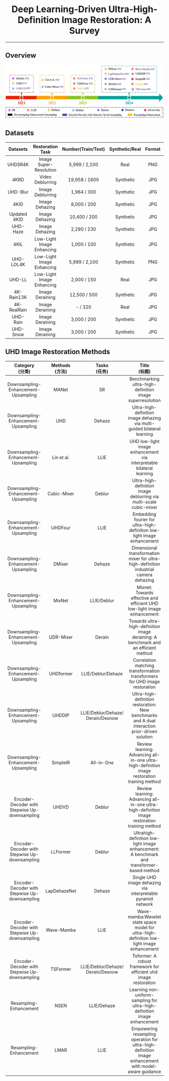 <div align="center">
  
# Deep Learning-Driven Ultra-High-Definition Image Restoration: A Survey

<!--
[Liyan Wang](https://wlydlut.github.io/), Weixiang Zhou, [Cong Wang](https://supercong94.wixsite.com/supercong94), Kin-Man Lam, [Zhixun Su](https://scholar.google.com/citations?user=ycFs33AAAAAJ&hl=en), and [Jinshan Pan](https://jspan.github.io/)
-->

---
</div>


## Overview
<div align="center">
<img src="https://github.com/wlydlut/UHD-Image-Restoration-Survey/blob/main/milestone.png" border="0"></a>
</div>

## Datasets
<table>
    <thead>
        <tr>
            <th>Datasets </th>
            <th>Restoration Task</th>
            <th>Number(Train/Test)</th>
            <th>Synthetic/Real</th>
            <th>Format</th>
            <th>Publication</th>
            <th>DownLoad</th>
        </tr>
    </thead>
    <tbody align="center" valign="center">
         <tr>
            <td>UHDSR4K</td>
            <td>Image Super-Resolution</td>
            <td>5,999 / 2,100</td>
            <td>Real</td>
            <td>PNG</td>
            <td>ICCV'21</td>
            <td><a href="https://github.com/HDCVLab/UHD4K_UHD8K">Link</a></td>
        </tr>
        <tr>
            <td>4KRD</td>
            <td>Video Deblurring</td>
            <td>19,958 / 1600</td>
            <td>Synthetic</td>
            <td>JPG</td>
            <td>ICCV'21</td>
            <td><a href="https://drive.google.com/drive/folders/19bjJLMgQkwIAQaZYvsUhEVaxzJQFwhHF?usp=sharing">Link</a></td>
        </tr>
         <tr>
            <td>UHD-Blur</td>
            <td>Image Deblurring</td>
            <td>1,964 / 300</td>
            <td>Synthetic</td>
            <td>JPG</td>
            <td>AAAI'24</td>
            <td><a href="https://drive.google.com/drive/folders/1O6JYkOELLhpEkirAnxUB2JGWMqgwVvmX">Link</a></td>
        </tr>
         <tr>
            <td>4KID</td>
            <td>Image Dehazing</td>
            <td>8,000 / 200</td>
            <td>Synthetic</td>
            <td>JPG</td>
            <td>CVPR'21</td>
            <td><a href="https://github.com/zzr-idam/4KDehazing">Link</a></td>
        </tr>
          <tr>
            <td>Updated 4KID</td>
            <td>Image Dehazing</td>
            <td>10,400 / 200</td>
            <td>Synthetic</td>
            <td>JPG</td>
            <td>Signal Process.'24</td>
            <td>❌</td>
        </tr>
         <tr>
            <td>UHD-Haze</td>
            <td>Image Dehazing</td>
            <td>2,290 / 230</td>
            <td>Synthetic</td>
            <td>JPG</td>
            <td>AAAI'24</td>
            <td><a href="https://drive.google.com/drive/folders/1PVCPkhqU_voPVFZj3FzAtUkJnQnF9lSa">Link</a></td>
        </tr>
         <tr>
            <td>4KIL</td>
            <td>Low-Light Image Enhancing</td>
            <td>1,000 / 100</td>
            <td>Synthetic</td>
            <td>JPG</td>
            <td>Inf. Sci'22</td>
            <td>❌</td>
        </tr>
       <tr>
            <td>UHD-LOL4K</td>
            <td>Low-Light Image Enhancing</td>
            <td>5,999 / 2,100</td>
            <td>Synthetic</td>
            <td>PNG</td>
            <td>AAAI'23</td>
             <td><a href="https://mailnwpueducn-my.sharepoint.com/personal/2018302756_mail_nwpu_edu_cn/_layouts/15/onedrive.aspx?id=%2Fpersonal%2F2018302756%5Fmail%5Fnwpu%5Fedu%5Fcn%2FDocuments%2Fshared%2Fprojects%2Fll%2Dformer%2FUHD%5F4K&ga=1">Link</a></td>
        </tr>
          <tr>
            <td>UHD-LL</td>
            <td>Low-Light Image Enhancing</td>
            <td>2,000 / 150</td>
            <td>Real</td>
            <td>JPG</td>
            <td>ICLR'23</td>
             <td><a href="https://drive.google.com/drive/folders/1IneTwBsSiSSVXGoXQ9_hE1cO2d4Fd4DN">Link</a></td>
        </tr>
        <tr>
            <td>4K-Rain13K</td>
            <td>Image Deraining</td>
            <td>12,500 / 500</td>
            <td>Synthetic</td>
            <td>JPG</td>
            <td>ArXiv'24</td>
             <td><a href="https://github.com/cschenxiang/UDR-Mixer">Link</a></td>
        </tr>
         <tr>
            <td>4K-RealRain</td>
            <td>Image Deraining</td>
            <td>- / 320</td>
            <td>Real</td>
            <td>JPG</td>
            <td>ArXiv'24</td>
             <td><a href="https://github.com/cschenxiang/UDR-Mixer">Link</a></td>
        </tr>
        <tr>
            <td>UHD-Rain</td>
            <td>Image Deraining</td>
            <td>3,000 / 200</td>
            <td>Synthetic</td>
            <td>JPG</td>
            <td>ArXiv'24</td>
             <td><a href="https://drive.google.com/drive/u/1/folders/1AHWlsyExpIQLhQ-ECBfvmlk296hZzzrK?hl=zh_CN">Link</a></td>
        </tr>
         <tr>
            <td>UHD-Snow</td>
            <td>Image Deraining</td>
            <td>3,000 / 200</td>
            <td>Synthetic</td>
            <td>JPG</td>
            <td>ArXiv'24</td>
             <td><a href="https://drive.google.com/drive/u/1/folders/1DBqekDEans9sM_chW3o1hz908WoPwPA7?hl=zh_CN">Link</a></td>
        </tr>
    </tbody>
</table>

## UHD Image Restoration Methods
<table>
    <thead>
        <tr>
            <th>Category<br>(分类)</th>
            <th>Methods<br>(方法)</th>
            <th>Tasks<br>(任务)</th>
            <th>Title<br>(标题)</th>
            <th>Venue<br>(发表场所)</th>
            <th>Source<br>(资源)</th>
        </tr>
    </thead>
      <tbody align="center" valign="center">
       <tr>
            <td>Downsampling-Enhancement-Upsampling</td>
            <td>MANet</td>
            <td>SR</td>
            <td>Benchmarking ultra-high-definition image superresolution</td>
            <td>ICCV'21</td>
            <td><a href="https://ieeexplore.ieee.org/stamp/stamp.jsp?tp=&arnumber=9711004">Paper</a>/</td>
        </tr>
       <tr>
            <td>Downsampling-Enhancement-Upsampling</td>
            <td>UHD</td>
            <td>Dehaze</td>
            <td>Ultra-high-definition image dehazing via multi-guided bilateral learning</td>
            <td>CVPR'21</td>
            <td><a href="https://ieeexplore.ieee.org/stamp/stamp.jsp?tp=&arnumber=95784334">Paper</a>/<a href="https://github.com/zzr-idam/4KDehazing">Code</a></td>
        </tr>
          <tr>
            <td>Downsampling-Enhancement-Upsampling</td>
            <td>Lin et al.</td>
            <td>LLIE</td>
            <td>UHD low-light image enhancement via interpretable bilateral learning</td>
            <td>Inf. Sci'22</td>
            <td><a href="https://www.sciencedirect.com/science/article/pii/S002002552200740X">Paper</a>/<a href="https://github.com/zzr-idam/UHD-Low-light-image-enhancement">Code</a></td>
        </tr>
          <tr>
            <td>Downsampling-Enhancement-Upsampling</td>
            <td>Cubic-Mixer</td>
            <td>Deblur</td>
            <td>Ultra-high-definition image deblurring via multi-scale cubic-mixer</td>
            <td>ArXiv'24</td>
            <td><a href="https://arxiv.org/abs/2206.03678">Paper</a>/<a href="https://github.com/zzr-idam/deblur">Code</a></td>
        </tr>
          <tr>
            <td>Downsampling-Enhancement-Upsampling</td>
            <td>UHDFour</td>
            <td>LLIE</td>
            <td>Embedding fourier for ultra-high-definition low-light image enhancement</td>
            <td>ICLR'23</td>
            <td><a href="https://arxiv.org/abs/2302.11831">Paper</a>/<a href="https://github.com/Li-Chongyi/UHDFour">Code</a></td>
        </tr>
          <tr>
            <td>Downsampling-Enhancement-Upsampling</td>
            <td>DMixer</td>
            <td>Dehaze</td>
            <td>Dimensional transformation mixer for ultra-high-definition industrial camera dehazing</td>
            <td>IEEE Trans. Ind. Inf.'24</td>
            <td><a href="[https://arxiv.org/abs/2302.11831](https://ieeexplore.ieee.org/stamp/stamp.jsp?tp=&arnumber=10323236)">Paper</a>/</td>
        </tr>
          <tr>
            <td>Downsampling-Enhancement-Upsampling</td>
            <td>MixNet</td>
            <td>LLIE/Deblur</td>
            <td>Mixnet: Towards effective and efficient UHD low-light image enhancement</td>
            <td>ArXiv'24</td>
            <td><a href="https://arxiv.org/abs/2401.10666">Paper</a>/></td>
        </tr>
          <tr>
            <td>Downsampling-Enhancement-Upsampling</td>
            <td>UDR-Mixer</td>
            <td>Derain</td>
            <td>Towards ultra-high-definition image deraining: A benchmark and an efficient method</td>
            <td>ArXiv'24</td>
            <td><a href="https://arxiv.org/abs/2405.17074">Paper</a>/<a href="https://github.com/cschenxiang/UDR-Mixer">Code</a></td>
        </tr>
           <tr>
            <td>Downsampling-Enhancement-Upsampling</td>
            <td>UHDformer</td>
            <td>LLIE/Deblur/Dehaze</td>
            <td>Correlation matching transformation transformers for UHD image restoration</td>
            <td>AAAI'24</td>
            <td><a href="https://arxiv.org/abs/2406.00629">Paper</a>/<a href="https://github.com/supersupercong/UHDformer">Code</a></td>
        </tr>
           <tr>
            <td>Downsampling-Enhancement-Upsampling</td>
            <td>UHDDIP</td>
            <td>LLIE/Deblur/Dehaze/ <br>Derain/Desnow</td>
            <td>Ultra-high-definition restoration: New benchmarks and A dual interaction prior-driven solution</td>
            <td>ArXiv'24</td>
            <td><a href="https://arxiv.org/abs/2406.13607">Paper</a>/<a href="https://github.com/wlydlut/UHDDIP">Code</a></td>
        </tr>
             <tr>
            <td>Downsampling-Enhancement-Upsampling</td>
            <td>SimpleIR</td>
            <td>All-in-One</td>
            <td>Review learning: Advancing all-in-one ultra-high-definition image restoration training method</td>
            <td>ArXiv'24</td>
            <td><a href="https://arxiv.org/abs/2408.06709">Paper</a>/</td>
        </tr>
             <tr>
            <td>Encoder-Decoder with Stepwise Up-downsampling</td>
            <td>UHDVD</td>
            <td>Deblur</td>
            <td>Review learning: Advancing all-in-one ultra-high-definition image restoration training method</td>
            <td>ICCV'21</td>
            <td><a href="https://ieeexplore.ieee.org/document/9711223">Paper</a>/<a href="https://github.com/dseny/UHDVD">Code</a></td>
        </tr>
        <tr>
            <td>Encoder-Decoder with Stepwise Up-downsampling</td>
            <td>LLFormer</td>
            <td>Deblur</td>
            <td>Ultrahigh-definition low-light image enhancement: A benchmark and transformer-based method</td>
            <td>AAAI'23</td>
            <td><a href="https://arxiv.org/abs/2212.11548">Paper</a>/<a href="https://github.com/TaoWangzj/LLFormer">Code</a></td>
        </tr>
        <tr>
            <td>Encoder-Decoder with Stepwise Up-downsampling</td>
            <td>LapDehazeNet</td>
            <td>Dehaze</td>
            <td>Single UHD image dehazing via interpretable pyramid network</td>
            <td>Signal Process.'24</td>
            <td><a href="https://www.sciencedirect.com/science/article/pii/S0165168423002992">Paper</a>/<a href="https://github.com/zzr-idam/Interpretable-Pyramid-Network">Code</a></td>
        </tr>
        <tr>
            <td>Encoder-Decoder with Stepwise Up-downsampling</td>
            <td>Wave-Mamba</td>
            <td>LLIE</td>
            <td>Wave-mamba:Wavelet state space model for ultra-high-definition low-light image enhancement</td>
            <td>ACM MM'24</td>
            <td><a href="https://dl.acm.org/doi/10.1145/3664647.3681580">Paper</a>/<a href="https://github.com/AlexZou14/Wave-Mamba">Code</a></td>
        </tr>
        <tr>
            <td>Encoder-Decoder with Stepwise Up-downsampling</td>
            <td>TSFormer</td>
            <td>LLIE/Deblur/Dehaze/<br>Derain/Desnow</td>
            <td>Tsformer: A robust framework for efficient uhd image restoration</td>
            <td>ArXiv'24</td>
            <td><a href="https://arxiv.org/abs/2411.10951">Paper</a>/</td>
        </tr>
        <tr>
            <td>Resampling-Enhancement</td>
            <td>NSEN</td>
            <td>LLIE/Dehaze</td>
            <td>Learning non-uniform-sampling for ultra-high-definition image enhancement</td>
            <td>ACM MM'23</td>
            <td><a href="https://dl.acm.org/doi/abs/10.1145/3581783.3611836">Paper</a>/</td>
        </tr>
        <tr>
            <td>Resampling-Enhancement</td>
            <td>LMAR</td>
            <td>LLIE</td>
            <td>Empowering resampling operation for ultra-high-definition image enhancement with model-aware guidance</td>
            <td>CVPR'24</td>
            <td><a href="https://ieeexplore.ieee.org/abstract/document/10655566">Paper</a>/<a href="https://github.com/YPatrickW/LMAR">Code</a></td>
        </tr>
    <tbody>
    </table>


